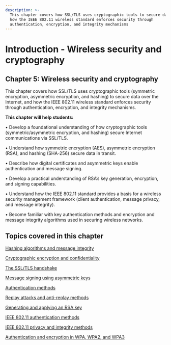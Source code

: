 ```yaml
---
description: >-
  This chapter covers how SSL/TLS uses cryptographic tools to secure data, and
  how the IEEE 802.11 wireless standard enforces security through
  authentication, encryption, and integrity mechanisms
---
```


# Introduction - Wireless security and cryptography

## Chapter 5: Wireless security and cryptography

This chapter covers how SSL/TLS uses cryptographic tools (symmetric encryption, asymmetric encryption, and hashing) to secure data over the Internet, and how the IEEE 802.11 wireless standard enforces security through authentication, encryption, and integrity mechanisms.

**This chapter will help students:**

• Develop a foundational understanding of how cryptographic tools (symmetric/asymmetric encryption, and hashing) secure Internet communications via SSL/TLS.

• Understand how symmetric encryption (AES), asymmetric encryption (RSA), and hashing (SHA-256) secure data in transit.

• Describe how digital certificates and asymmetric keys enable authentication and message signing.

• Develop a practical understanding of RSA’s key generation, encryption, and signing capabilities.

• Understand how the IEEE 802.11 standard provides a basis for a wireless security management framework (client authentication, message privacy, and message integrity).

• Become familiar with key authentication methods and encryption and message integrity algorithms used in securing wireless networks.

## Topics covered in this chapter

[Hashing algorithms and message integrity](../hashing-algorithms-and-message-integrity/)

[Cryptographic encryption and confidentiality](../cryptographic-encryption-and-confidentiality.md)

[The SSL/TLS handshake](../the-ssl-tls-handshake/)

[Message signing using asymmetric keys](../message-signing-using-asymmetric-keys.md)

[Authentication methods](../authentication-methods.md)

[Replay attacks and anti-replay methods](../replay-attacks-and-anti-replay-methods.md)

[Generating and applying an RSA key](../generating-and-applying-an-rsa-key.md)

[IEEE 802.11 authentication methods](../ieee-802.11-authentication-methods.md)

[IEEE 802.11 privacy and integrity methods](../ieee-802.11-privacy-and-integrity-methods.md)

[Authentication and encryption in WPA, WPA2, and WPA3](../authentication-and-encryption-in-wpa-wpa2-and-wpa3.md)
